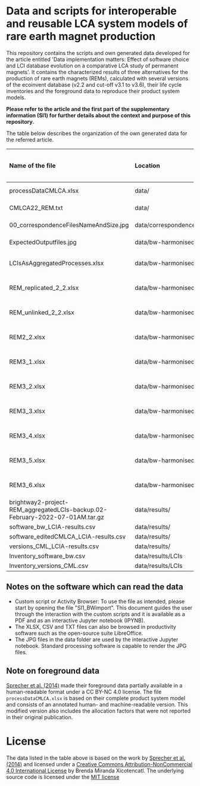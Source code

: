 # Data and scripts for interoperable and reusable LCA system models of rare earth magnet production

This repository contains the scripts and own generated data developed for the article entitled 'Data implementation matters: Effect of software choice and LCI database evolution on a comparative LCA study of permanent magnets'. It contains the characterized results of three alternatives for the production of rare earth magnets (REMs), calculated with several versions of the ecoinvent database (v2.2 and cut-off v3.1 to v3.6), their life cycle inventories and the foreground data to reproduce their product system models.

**Please refer to the article and the first part of the supplementary information (SI1) for further details about the context and purpose of this repository.**

The table below describes the organization of the own generated data for the referred article.

|**Name of the file**|**Location**|**File format**|**Software which can read the data**|
|:----|:----|:----|:----|
|processDataCMLCA.xlsx|data/|XLSX|custom script|
|CMLCA22_REM.txt|data/|TXT|custom script|
|00_correspondenceFilesNameAndSize.jpg|data/correspondenceFiles|JPG|custom script|
|ExpectedOutputfiles.jpg|data/bw-harmonised/|JPG|custom script|
|LCIsAsAggregatedProcesses.xlsx|data/bw-harmonised/|XLSX|custom script and brightway2|
|REM_replicated_2_2.xlsx|data/bw-harmonised/|XLSX|custom script and brightway2|
|REM_unlinked_2_2.xlsx|data/bw-harmonised/|XLSX|custom script and brightway2|
|REM2_2.xlsx|data/bw-harmonised/|XLSX|custom script and brightway2|
|REM3_1.xlsx|data/bw-harmonised/|XLSX|custom script and brightway2|
|REM3_2.xlsx|data/bw-harmonised/|XLSX|custom script and brightway2|
|REM3_3.xlsx|data/bw-harmonised/|XLSX|custom script and brightway2|
|REM3_4.xlsx|data/bw-harmonised/|XLSX|custom script and brightway2|
|REM3_5.xlsx|data/bw-harmonised/|XLSX|custom script and brightway2|
|REM3_6.xlsx|data/bw-harmonised/|XLSX|custom script and brightway2|
|brightway2-project-REM_aggregatedLCIs-backup.02-February-2022-07-01AM.tar.gz|data/results/|GZ|custom script and brightway2|
|software_bw_LCIA-results.csv|data/results/|CSV|text editor|
|software_editedCMLCA_LCIA-results.csv|data/results/|CSV|text editor|
|versions_CML_LCIA-results.csv|data/results/|CSV|text editor|
|Inventory_software_bw.csv|data/results/LCIs|CSV|text editor|
|Inventory_versions_CML.csv|data/results/LCIs|CSV|text editor|

## Notes on the software which can read the data

* Custom script or Activity Browser: To use the file as intended, please start by opening  the file "SI1_BWimport". This document guides the user through the interaction with the custom scripts and it is available as a PDF and as an interactive Jupyter notebook (IPYNB).
* The XLSX, CSV and TXT files can also be browsed in productivity software such as the open-source suite LibreOffice.
* The JPG files in the data folder are used by the interactive Jupyter notebook. Standard processing software is capable to render the JPG files.

## Note on foreground data

[Sprecher et al. (2014)](dx.doi.org/10.1021/es404596q) made their foreground data partially available in a human-readable format under a CC BY-NC 4.0 license. The file `processDataCMLCA.xlsx` is based on their complete product system model and consists of an annotated human- and machine-readable version. This modified version also includes the allocation factors that were not reported in their original publication.

# License

The data listed in the table above is based on the work by [Sprecher et al. (2014)](dx.doi.org/10.1021/es404596q) and licensed under a [Creative Commons Attribution-NonCommercial 4.0 International License](https://creativecommons.org/licenses/by-nc/4.0/) by Brenda Miranda Xicotencatl. The underlying source code is licensed under the [MIT license](LICENSE)
